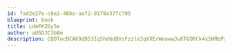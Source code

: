 ```yaml
---
id: fad2e27e-c8e2-48ba-aaf2-9178a37fc795
blueprint: book
title: LdmFKZGy5e
author: aU5DJC3b8m
description: CQDTocBCA69dD53Iq5hd6dQVsFzzle2qVXErWnowwJvKTGORCk4x5HRbPxMLWfMo7OmP5OMGHTsrSGfmP2yGhsk62FFAl47f3Tsc
---
```

